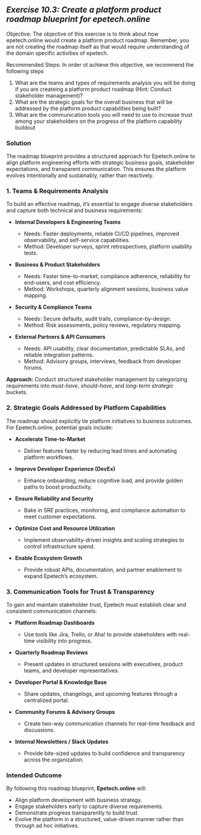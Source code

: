## ***Exercise 10.3: Create a platform product roadmap blueprint for epetech.online***

Objective: The objective of this exercise is to think about how epetech.online would create a platform product roadmap. Remember, you are not creating the roadmap itself as that would require understanding of the domain specific activities of epetech. 

Recommended Steps: In order ot achieve this objective, we recommend the following steps 

1. What are the teams and types of requirements analysis you will be doing if you are createing a platform product roadmap (Hint: Conduct stakeholder management)?  
2. What are the strategic goals for the overall business that will be addressed by the platform product capabilities being built?  
3. What are the communication tools you will need to use to increase trust among your stakeholders on the progress of the platform capability buildout

### **Solution**

The roadmap blueprint provides a structured approach for Epetech.online to align platform engineering efforts with strategic business goals, stakeholder expectations, and transparent communication. This ensures the platform evolves intentionally and sustainably, rather than reactively.

### 1. Teams & Requirements Analysis
To build an effective roadmap, it’s essential to engage diverse stakeholders and capture both technical and business requirements:

- **Internal Developers & Engineering Teams**  
  - Needs: Faster deployments, reliable CI/CD pipelines, improved observability, and self-service capabilities.  
  - Method: Developer surveys, sprint retrospectives, platform usability tests.  

- **Business & Product Stakeholders**  
  - Needs: Faster time-to-market, compliance adherence, reliability for end-users, and cost efficiency.  
  - Method: Workshops, quarterly alignment sessions, business value mapping.  

- **Security & Compliance Teams**  
  - Needs: Secure defaults, audit trails, compliance-by-design.  
  - Method: Risk assessments, policy reviews, regulatory mapping.  

- **External Partners & API Consumers**  
  - Needs: API usability, clear documentation, predictable SLAs, and reliable integration patterns.  
  - Method: Advisory groups, interviews, feedback from developer forums.  

**Approach:** Conduct structured stakeholder management by categorizing requirements into *must-have*, *should-have*, and *long-term strategic* buckets.

### 2. Strategic Goals Addressed by Platform Capabilities
The roadmap should explicitly tie platform initiatives to business outcomes. For Epetech.online, potential goals include:

- **Accelerate Time-to-Market**  
  - Deliver features faster by reducing lead times and automating platform workflows.  

- **Improve Developer Experience (DevEx)**  
  - Enhance onboarding, reduce cognitive load, and provide golden paths to boost productivity.  

- **Ensure Reliability and Security**  
  - Bake in SRE practices, monitoring, and compliance automation to meet customer expectations.  

- **Optimize Cost and Resource Utilization**  
  - Implement observability-driven insights and scaling strategies to control infrastructure spend.  

- **Enable Ecosystem Growth**  
  - Provide robust APIs, documentation, and partner enablement to expand Epetech’s ecosystem.  

### 3. Communication Tools for Trust & Transparency
To gain and maintain stakeholder trust, Epetech must establish clear and consistent communication channels:

- **Platform Roadmap Dashboards**  
  - Use tools like Jira, Trello, or Aha! to provide stakeholders with real-time visibility into progress.  

- **Quarterly Roadmap Reviews**  
  - Present updates in structured sessions with executives, product teams, and developer representatives.  

- **Developer Portal & Knowledge Base**  
  - Share updates, changelogs, and upcoming features through a centralized portal.  

- **Community Forums & Advisory Groups**  
  - Create two-way communication channels for real-time feedback and discussions.  

- **Internal Newsletters / Slack Updates**  
  - Provide bite-sized updates to build confidence and transparency across the organization.  

### Intended Outcome
By following this roadmap blueprint, **Epetech.online** will:  
- Align platform development with business strategy.  
- Engage stakeholders early to capture diverse requirements.  
- Demonstrate progress transparently to build trust.  
- Evolve the platform in a structured, value-driven manner rather than through ad hoc initiatives.  
